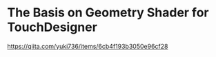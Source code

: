 # The Basis on Geometry Shader for TouchDesigner
https://qiita.com/yuki736/items/6cb4f193b3050e96cf28
